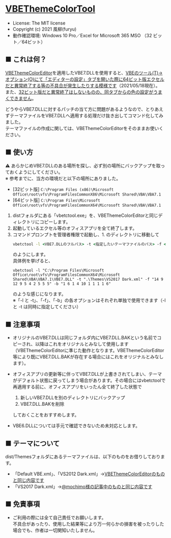 [VBEThemeColorTool](https://github.com/furyutei/VBEThemeColorTool)
===

- License: The MIT license  
- Copyright (c) 2021 風柳(furyu) 
- 動作確認環境: Windows 10 Pro／Excel for Microsoft 365 MSO （32 ビット／64ビット）

■ これは何？
---
[VBEThemeColorEditor](https://github.com/gallaux/VBEThemeColorEditor)を適用したVBE7.DLLを使用すると、[VBEのツール(T)→オプション(O)にて「エディターの設定」タブを開いた際に64ビット版エクセルだと異常終了する等の不具合が発生したりする模様です](https://github.com/gallaux/VBEThemeColorEditor/issues/11)（2021/05/18現在）。  
また、[32ビット版だと異常終了はしないものの、同タブからの色の設定がうまくできません](https://twitter.com/furyutei/status/1394604117788565507)。  

どうやらVBE7.DLLに対するパッチの当て方に問題があるようなので、とりあえずテーマファイルをVBE7.DLLへ適用する処理だけ抜き出してコマンド化してみました。  
テーマファイルの作成に関しては、VBEThemeColorEditorをそのままお使いください。  

■ 使い方
---
⚠ あらかじめVBE7.DLLのある場所を探し、必ず別の場所にバックアップを取っておくようにしてください。  
※ 参考までに、当方の環境だと以下の場所にありました。  

- [32ビット版] `C:\Program Files (x86)\Microsoft Office\root\vfs\ProgramFilesCommonX86\Microsoft Shared\VBA\VBA7.1`
- [64ビット版] `C:\Program Files\Microsoft Office\root\vfs\ProgramFilesCommonX64\Microsoft Shared\VBA\VBA7.1`

1. distフォルダにある「vbetctool.exe」を、VBEThemeColorEditorと同じディレクトリにコピーします。
1. 起動しているエクセル等のオフィスアプリを全て終了します。  
1. コマンドプロンプトを管理者権限で起動し、1. のディレクトリに移動して
    ```bat
    vbetctool -l <VBE7.DLLのフルパス> -t <指定したいテーマファイルのパス> -f <前景色の割当> -b <背景色の割当>
    ```
    のようにします。  
    具体例を挙げると、  
    ```
    vbetctool -l "C:\Program Files\Microsoft Office\root\vfs\ProgramFilesCommonX64\Microsoft Shared\VBA\VBA7.1\VBE7.DLL" -t ".\Themes\VS2017 Dark.xml" -f "14 9 12 9 5 4 2 5 5 5" -b "1 6 1 4 10 1 1 1 1 6"
    ```
    のような感じになります。  
    ※「-l と -t」、「-f」、「-b」の各オプションはそれぞれ単独で使用できます（-l と -t は同時に指定してください）  

■ 注意事項
---
- オリジナルのVBE7.DLLは同じフォルダ内にVBE7.DLL.BAKという名前でコピーされ、以降はこれをオリジナルとみなして使用します（VBEThemeColorEditorに準じた動作となります。VBEThemeColorEditor等により既にVBE7.DLL.BAKが存在する場合にはこれをオリジナルとみなします）。  
- オフィスアプリの更新等に伴ってVBE7.DLLが上書きされてしまい、テーマがデフォルト状態に戻ってしまう場合があります。その場合にはvbetctoolで再適用する前に、オフィスアプリをいったん全て終了した状態で

    1. 新しいVBE7.DLLを別のディレクトリにバックアップ
    1. VBE7.DLL.BAKを削除

  しておくことをおすすめします。  
- VBE6.DLLについては手元で確認できないため未対応とします。

■ テーマについて
---
dist/Themesフォルダにあるテーマファイルは、以下のものをお借りしております。  
- 「Default VBE.xml」、「VS2012 Dark.xml」→[VBEThemeColorEditorのものと同じ内容です](https://github.com/gallaux/VBEThemeColorEditor/tree/master/VBEThemeColorEditor/VBEThemeColorEditor/Themes)
- 「VS2017 Dark.xml」→[@mochimo様の記事中のものと同じ内容です](https://qiita.com/mochimo/items/e9be36619a76e15bc898#2-%E3%83%86%E3%83%BC%E3%83%9Exml%E3%82%92%E4%BD%9C%E6%88%90)


■ 免責事項
---
- ご利用の際には全て自己責任でお願いします。  
  不具合があったり、使用した結果等により万一何らかの損害を被ったりした場合でも、作者は一切関知いたしません。
